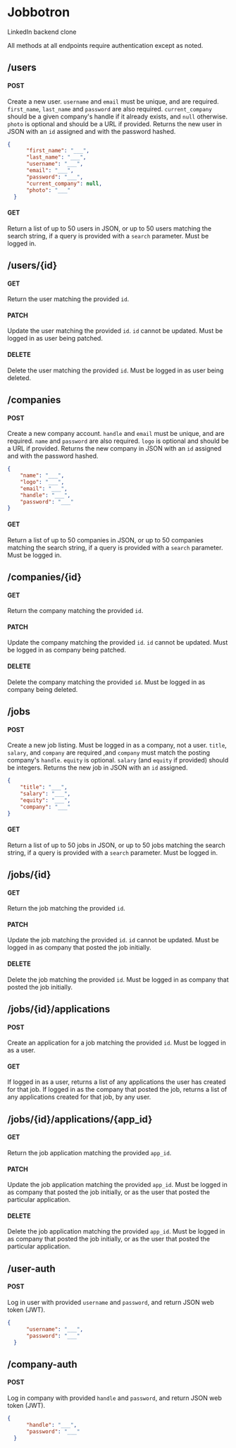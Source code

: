 # Jobbotron
LinkedIn backend clone

All methods at all endpoints require authentication except as noted.

## /users

#### POST
Create a new user. <code>username</code> and <code>email</code> must be unique, and are required. <code>first_name</code>, <code>last_name</code> and <code>password</code> are also required. <code>current_company</code> should be a given company's handle if it already exists, and <code>null</code> otherwise. <code>photo</code> is optional and should be a URL if provided. Returns the new user in JSON with an <code>id</code> assigned and with the password hashed.

```json
{
      "first_name": "___",
      "last_name": "___",
      "username": "___",
      "email": "___",
      "password": "___",
      "current_company": null,
      "photo": "___"
  }
```

#### GET
Return a list of up to 50 users in JSON, or up to 50 users matching the search string, if a query is provided with a <code>search</code> parameter. Must be logged in.

## /users/{id}

#### GET
Return the user matching the provided <code>id</code>.

#### PATCH
Update the user matching the provided <code>id</code>. <code>id</code> cannot be updated. Must be logged in as user being patched.

#### DELETE
Delete the user matching the provided <code>id</code>. Must be logged in as user being deleted.

## /companies

#### POST
Create a new company account. <code>handle</code> and <code>email</code> must be unique, and are required. <code>name</code> and <code>password</code> are also required. <code>logo</code> is optional and should be a URL if provided. Returns the new company in JSON with an <code>id</code> assigned and with the password hashed.

```json
{
	"name": "___",
	"logo": "___",
	"email": "___",
	"handle": "___",
	"password": "___"
}
```

#### GET
Return a list of up to 50 companies in JSON, or up to 50 companies matching the search string, if a query is provided with a <code>search</code> parameter. Must be logged in.

## /companies/{id}

#### GET
Return the company matching the provided <code>id</code>.

#### PATCH
Update the company matching the provided <code>id</code>. <code>id</code> cannot be updated. Must be logged in as company being patched.

#### DELETE
Delete the company matching the provided <code>id</code>. Must be logged in as company being deleted.


## /jobs

#### POST
Create a new job listing. Must be logged in as a company, not a user. <code>title</code>, <code>salary</code>, and <code>company</code> are required ,and <code>company</code> must match the posting company's <code>handle</code>. <code>equity</code> is optional. <code>salary</code> (and <code>equity</code> if provided) should be integers. Returns the new job in JSON with an <code>id</code> assigned.

```json
{
	"title": "___",
	"salary": "___",
	"equity": "___",
	"company": "___"
}
```

#### GET
Return a list of up to 50 jobs in JSON, or up to 50 jobs matching the search string, if a query is provided with a <code>search</code> parameter. Must be logged in.

## /jobs/{id}

#### GET
Return the job matching the provided <code>id</code>.

#### PATCH
Update the job matching the provided <code>id</code>. <code>id</code> cannot be updated. Must be logged in as company that posted the job initially.

#### DELETE
Delete the job matching the provided <code>id</code>. Must be logged in as company that posted the job initially.

## /jobs/{id}/applications

#### POST
Create an application for a job matching the provided <code>id</code>. Must be logged in as a user.

#### GET
If logged in as a user, returns a list of any applications the user has created for that job. If logged in as the company that posted the job, returns a list of any applications created for that job, by any user.

## /jobs/{id}/applications/{app_id}

#### GET
Return the job application matching the provided <code>app_id</code>.

#### PATCH
Update the job application matching the provided <code>app_id</code>. Must be logged in as company that posted the job initially, or as the user that posted the particular application.

#### DELETE
Delete the job application matching the provided <code>app_id</code>. Must be logged in as company that posted the job initially, or as the user that posted the particular application.

## /user-auth

#### POST
Log in user with provided <code>username</code> and <code>password</code>, and return JSON web token (JWT).
```json
{
      "username": "___",
      "password": "___"
  }
```

## /company-auth

#### POST
Log in company with provided <code>handle</code> and <code>password</code>, and return JSON web token (JWT).
```json
{
      "handle": "___",
      "password": "___"
  }
```
